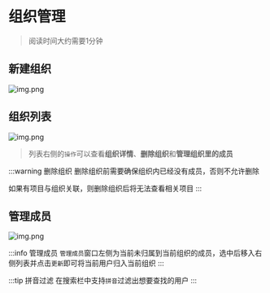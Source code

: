 
# 组织管理

> 阅读时间大约需要1分钟

## 新建组织

![img.png](/assets/authz_orgs_new.png)

## 组织列表

![img.png](/assets/authz_orgs_list.png)

> 列表右侧的`操作`可以查看**组织详情**、**删除组织**和**管理组织里的成员**


:::warning 删除组织
删除组织前需要确保组织内已经没有成员，否则不允许删除

如果有项目与组织关联，则删除组织后将无法查看相关项目
:::

## 管理成员

![img.png](/assets/authz_orgs_users.png)

:::info 管理成员
`管理成员`窗口左侧为当前未归属到当前组织的成员，选中后移入右侧列表并点击`更新`即可将当前用户归入当前组织
:::

:::tip 拼音过滤
在搜索栏中支持`拼音`过滤出想要查找的用户
:::
